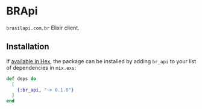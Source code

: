 # BRApi

`brasilapi.com.br` Elixir client.

## Installation

If [available in Hex](https://hex.pm/docs/publish), the package can be installed
by adding `br_api` to your list of dependencies in `mix.exs`:

```elixir
def deps do
  [
    {:br_api, "~> 0.1.0"}
  ]
end
```

